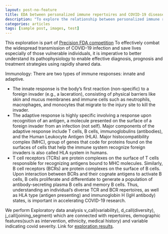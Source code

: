 ```yaml
---
layout: post-no-feature
title: EDA between personalized immune repertoires and COVID-19 disease variables
description: "To explore the relationship between personalized immune repertoires and COVID-19 disease variables and associated factors"
categories: articles
tags: [sample post, images, test]
---
```

This exploration is part of [Precision FDA competition](https://precision.fda.gov/challenges/12)
To effectively combat the widespread transmission of COVID-19 infection and save lives especially of those vulnerable individuals, it is imperative to better understand its pathophysiology to enable effective diagnosis, prognosis and treatment strategies using rapidly shared data.

Immunology: There are two types of immune responses: innate and adaptive.
* The innate response is the body’s first reaction (non-specific) to a foreign invader (e.g., a laceration), consisting of physical barriers like skin and mucus membranes and immune cells such as neutrophils, macrophages, and monocytes that migrate to the injury site to kill the invader.
* The adaptive response is highly specific involving a response upon recognition of an antigen, a molecule presented on the surface of a foreign invader from an infection (not self). Major components of the adaptive response include T cells, B cells, immunoglobulins (antibodies), and the Human Leukocyte Antigen (HLA). Major histocompatibility complex (MHC), group of genes that code for proteins found on the surfaces of cells that help the immune system recognize foreign invaders is also called HLA system in humans.
* T cell receptors (TCRs) are protein complexes on the surface of T cells responsible for recognizing antigens bound to MHC molecules. Similarly, B cell receptors (BCRs) are protein complexes on the surface of B cells. Upon interaction between BCRs and their cognate antigens to activate B cells, B cells proliferate and differentiate to generate a population of antibody-secreting plasma B cells and memory B cells. Thus, understanding an individual’s diverse TCR and BCR repertoires, as well as HLA type (antigen presenting) and immunoglobin H (IgH antibody) states, is important in accelerating COVID-19 research.

We perform Exploratory data analysis v_call(variability), d_call(diversity), j_call(joining_segment) which are connected with repertoires, demographic features(such as intervention, ethnicity, medical history) and variable indicating covid severity.
Link for [exploration results](https://share.streamlit.io/hstellar/covid_immunology_appathon_streamlit/main/appathon.py).
